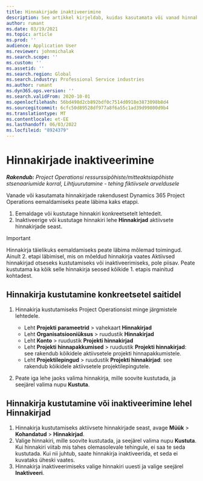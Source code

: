 ```yaml
---
title: Hinnakirjade inaktiveerimine
description: See artikkel kirjeldab, kuidas kasutamata või vanad hinnakirjad inaktiveerida või eemaldada.
author: rumant
ms.date: 03/19/2021
ms.topic: article
ms.prod: ''
audience: Application User
ms.reviewer: johnmichalak
ms.search.scope: ''
ms.custom: ''
ms.assetid: ''
ms.search.region: Global
ms.search.industry: Professional Service industries
ms.author: rumant
ms.dyn365.ops.version: ''
ms.search.validFrom: 2020-10-01
ms.openlocfilehash: 56bd498d2cb892bdf0c7514d0918e3873098b8d4
ms.sourcegitcommit: 6cfc50d89528df977a8f6a55c1ad39d99800d9b4
ms.translationtype: MT
ms.contentlocale: et-EE
ms.lasthandoff: 06/03/2022
ms.locfileid: "8924379"
---
```

# <a name="deactivate-price-lists"></a>Hinnakirjade inaktiveerimine 

_**Rakendub:** Project Operationsi ressurssipõhiste/mitteaktsiapõhiste stsenaariumide korral,  Lihtjuurutamine - tehing fiktiivsele arveldusele_

Vanade või kasutamata hinnakirjade rakendusest Dynamics 365 Project Operations eemaldamiseks peate läbima kaks etappi. 

1. Eemaldage või kustutage hinnakiri konkreetsetelt lehtedelt.
2. Inaktiveerige või kustutage hinnakiri lehe **Hinnakirjad** aktiivsete hinnakirjade seast.

>[!IMPORTANT]
> Hinnakirja täielikuks eemaldamiseks peate läbima mõlemad toimingud. Ainult 2. etapi läbimisel, mis on mõeldud hinnakirja vaates Aktiivsed hinnakirjad otseseks kustutamiseks või inaktiveerimiseks, pole piisav. Peate kustutama ka kõik selle hinnakirja seosed kõikide 1. etapis mainitud kohtadest.

## <a name="delete-the-price-list-from-specific-pages"></a>Hinnakirja kustutamine konkreetsetel saitidel
1. Hinnakirja kustutamiseks Project Operationsist minge järgmistele lehtedele.  

      - Leht **Projekti parameetrid** > vahekaart **Hinnakirjad**
      - Leht **Organisatsiooniüksus** > ruudustik **Hinnakirjad**
      - Leht **Konto** > ruudustik **Projekti hinnakirjad**
      - Leht **Projekti hinnapakkumised** > ruudustik **Projekti hinnakirjad**: see rakendub kõikidele aktiivsetele projekti hinnapakkumistele.
      - Leht **Projektilepingud** > ruudustik **Projekti hinnakirjad**: see rakendub kõikidele aktiivsetele projektilepingutele.

 2. Peate iga lehe jaoks valima hinnakirja, mille soovite kustutada, ja seejärel valima nupu **Kustuta**. 
 
## <a name="delete-or-deactivate-the-price-list-from-the-price-lists-page"></a>Hinnakirja kustutamine või inaktiveerimine lehel Hinnakirjad
 
1. Hinnakirja kustutamiseks aktiivsete hinnakirjade seast, avage **Müük** > **Kohandatud** > **Hinnakirjad**. 
2. Valige hinnakiri, mille soovite kustutada, ja seejärel valima nupu **Kustuta**. Kui hinnakiri viitab mis tahes olemasolevale tehingule, ei saa te seda kustutada. Kui nii juhtub, saate hinnakirja inaktiveerida, et seda ei kuvataks üheski vaates. 
3. Hinnakirja inaktiveerimiseks valige hinnakiri uuesti ja valige seejärel **Inaktiveeri**.   
